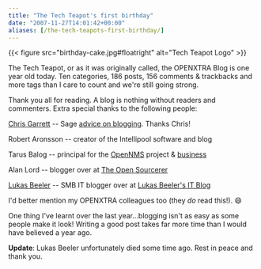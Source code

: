 ```yaml
---
title: "The Tech Teapot's first birthday"
date: "2007-11-27T14:01:42+00:00"
aliases: [/the-tech-teapots-first-birthday/]
---
```


{{< figure src="birthday-cake.jpg#floatright" alt="Tech Teapot Logo" >}}

The Tech Teapot, or as it was originally called, the OPENXTRA Blog is one year old today. Ten categories, 186 posts, 156 comments &amp; trackbacks and more tags than I care to count and we're still going strong.

Thank you all for reading. A blog is nothing without readers and commenters. Extra special thanks to the following people:

[Chris Garrett](http://www.chrisg.com/about/) -- Sage [advice on blogging](http://www.chrisg.com/). Thanks Chris!

Robert Aronsson -- creator of the Intellipool software and blog

Tarus Balog -- principal for the [OpenNMS](https://www.opennms.org/) project &amp; [business](http://www.opennms.com/)

Alan Lord -- blogger over at [The Open Sourcerer](http://www.theopensourcerer.com/)

[Lukas Beeler](http://web.archive.org/web/20131112094643/http://projectdream.org:80/wordpress/about/) -- SMB IT blogger over at [Lukas Beeler's IT Blog](http://web.archive.org/web/20140817143458/http://projectdream.org/wordpress/)

I'd better mention my OPENXTRA colleagues too (they *do* read this!). :smile:

One thing I've learnt over the last year...blogging isn't as easy as some people make it look! Writing a good post takes far more time than I would have believed a year ago.

**Update**: Lukas Beeler unfortunately died some time ago. Rest in peace and thank you.
